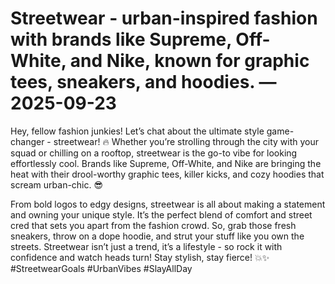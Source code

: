 # Streetwear - urban-inspired fashion with brands like Supreme, Off-White, and Nike, known for graphic tees, sneakers, and hoodies. — 2025-09-23

Hey, fellow fashion junkies! Let’s chat about the ultimate style game-changer - streetwear! 🔥 Whether you’re strolling through the city with your squad or chilling on a rooftop, streetwear is the go-to vibe for looking effortlessly cool. Brands like Supreme, Off-White, and Nike are bringing the heat with their drool-worthy graphic tees, killer kicks, and cozy hoodies that scream urban-chic. 😎

From bold logos to edgy designs, streetwear is all about making a statement and owning your unique style. It’s the perfect blend of comfort and street cred that sets you apart from the fashion crowd. So, grab those fresh sneakers, throw on a dope hoodie, and strut your stuff like you own the streets. Streetwear isn’t just a trend, it’s a lifestyle - so rock it with confidence and watch heads turn! Stay stylish, stay fierce! 💥✨ #StreetwearGoals #UrbanVibes #SlayAllDay